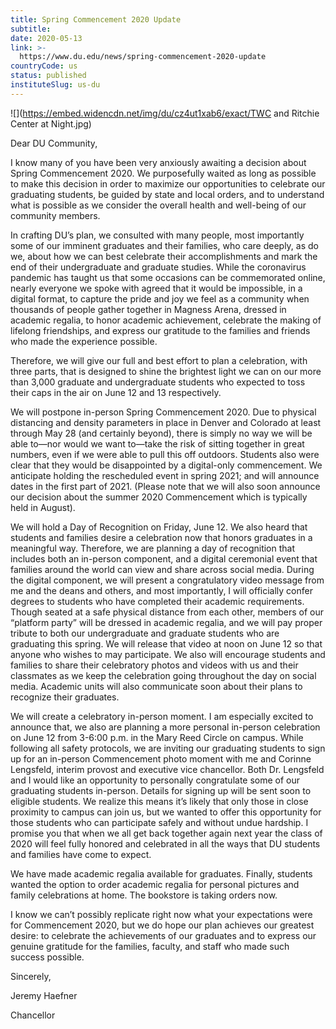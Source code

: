```yaml
---
title: Spring Commencement 2020 Update
subtitle: 
date: 2020-05-13
link: >-
  https://www.du.edu/news/spring-commencement-2020-update
countryCode: us
status: published
instituteSlug: us-du
---
```

![](https://embed.widencdn.net/img/du/cz4ut1xab6/exact/TWC and Ritchie Center at Night.jpg)

Dear DU Community,

I know many of you have been very anxiously awaiting a decision about Spring Commencement 2020. We purposefully waited as long as possible to make this decision in order to maximize our opportunities to celebrate our graduating students, be guided by state and local orders, and to understand what is possible as we consider the overall health and well-being of our community members.

In crafting DU’s plan, we consulted with many people, most importantly some of our imminent graduates and their families, who care deeply, as do we, about how we can best celebrate their accomplishments and mark the end of their undergraduate and graduate studies. While the coronavirus pandemic has taught us that some occasions can be commemorated online, nearly everyone we spoke with agreed that it would be impossible, in a digital format, to capture the pride and joy we feel as a community when thousands of people gather together in Magness Arena, dressed in academic regalia, to honor academic achievement, celebrate the making of lifelong friendships, and express our gratitude to the families and friends who made the experience possible.

Therefore, we will give our full and best effort to plan a celebration, with three parts, that is designed to shine the brightest light we can on our more than 3,000 graduate and undergraduate students who expected to toss their caps in the air on June 12 and 13 respectively.

We will postpone in-person Spring Commencement 2020. Due to physical distancing and density parameters in place in Denver and Colorado at least through May 28 (and certainly beyond), there is simply no way we will be able to—nor would we want to—take the risk of sitting together in great numbers, even if we were able to pull this off outdoors. Students also were clear that they would be disappointed by a digital-only commencement. We anticipate holding the rescheduled event in spring 2021; and will announce dates in the first part of 2021. (Please note that we will also soon announce our decision about the summer 2020 Commencement which is typically held in August).

We will hold a Day of Recognition on Friday, June 12. We also heard that students and families desire a celebration now that honors graduates in a meaningful way. Therefore, we are planning a day of recognition that includes both an in-person component, and a digital ceremonial event that families around the world can view and share across social media. During the digital component, we will present a congratulatory video message from me and the deans and others, and most importantly, I will officially confer degrees to students who have completed their academic requirements. Though seated at a safe physical distance from each other, members of our “platform party” will be dressed in academic regalia, and we will pay proper tribute to both our undergraduate and graduate students who are graduating this spring. We will release that video at noon on June 12 so that anyone who wishes to may participate. We also will encourage students and families to share their celebratory photos and videos with us and their classmates as we keep the celebration going throughout the day on social media. Academic units will also communicate soon about their plans to recognize their graduates.

We will create a celebratory in-person moment. I am especially excited to announce that, we also are planning a more personal in-person celebration on June 12 from 3-6:00 p.m. in the Mary Reed Circle on campus. While following all safety protocols, we are inviting our graduating students to sign up for an in-person Commencement photo moment with me and Corinne Lengsfeld, interim provost and executive vice chancellor. Both Dr. Lengsfeld and I would like an opportunity to personally congratulate some of our graduating students in-person. Details for signing up will be sent soon to eligible students. We realize this means it’s likely that only those in close proximity to campus can join us, but we wanted to offer this opportunity for those students who can participate safely and without undue hardship. I promise you that when we all get back together again next year the class of 2020 will feel fully honored and celebrated in all the ways that DU students and families have come to expect.

We have made academic regalia available for graduates. Finally, students wanted the option to order academic regalia for personal pictures and family celebrations at home. The bookstore is taking orders now.

I know we can’t possibly replicate right now what your expectations were for Commencement 2020, but we do hope our plan achieves our greatest desire: to celebrate the achievements of our graduates and to express our genuine gratitude for the families, faculty, and staff who made such success possible.

Sincerely,

Jeremy Haefner

Chancellor